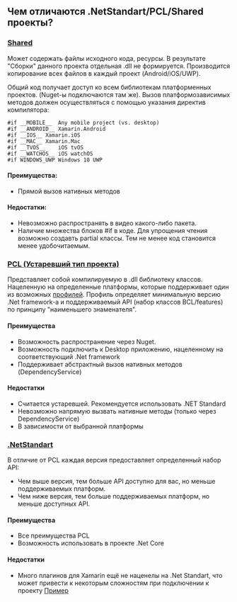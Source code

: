 ## Чем отличаются .NetStandart/PCL/Shared проекты?

### [Shared](https://docs.microsoft.com/ru-ru/xamarin/cross-platform/app-fundamentals/code-sharing)

Может содержать файлы исходного кода, ресурсы.
В результате "Сборки" данного проекта отдельная .dll не формируется.
Производится копирование всех файлов в каждый проект (Android/iOS/UWP).

Общий код получает доступ ко всем библиотекам платформенных проектов. (Nuget-ы подключаются там же).
Вызов платформозависимых методов должен осуществляться с помощью указания директив компилятора: 
```
#if __MOBILE__	Any mobile project (vs. desktop)
#if __ANDROID__	Xamarin.Android 
#if __IOS__	Xamarin.iOS 
#if __MAC__	Xamarin.Mac 
#if __TVOS__	iOS tvOS 
#if __WATCHOS__	iOS watchOS 
#if WINDOWS_UWP	Windows 10 UWP 
```

#### Преимущества:
* Прямой вызов нативных методов

#### Недостатки:
* Невозможно распространять в видео какого-либо пакета.
* Наличие множества блоков #if в коде. Для упрощения чтения возможно создавть partial классы.
Тем не менее код становится менее удобочитаемым.

### [PCL (Устаревший тип проекта)](https://docs.microsoft.com/ru-ru/xamarin/cross-platform/app-fundamentals/pcl?tabs=windows)

Представляет собой компилируемую в .dll библиотеку классов.
Нацеленную на определенные платформы, которые поддерживает один из возможных [профилей](https://portablelibraryprofiles.stephencleary.com/). 
Профиль определяет минимальную версию .Net framework-а и поддерживаемый API (набор классов BCL/features) по принципу "наименьшего знаменателя".
 
#### Преимущества
* Возможность распространение через Nuget.
* Возможность подключить к Desktop приложению, нацеленному на соответствующий .Net framework
* Поддерживает абстрактный вызов нативных методов (DependencyService)

#### Недостатки
* Считается устаревшей. Рекомендуется использовать .NET Standard 
* Невозможно напрямую вызвать нативные методы (только через DependencyService)
* В зависимости от выбранной платформы 

### [.NetStandart](https://docs.microsoft.com/ru-ru/xamarin/cross-platform/app-fundamentals/net-standard?tabs=windows)

В отличие от PCL каждая версия предоставляет определенный набор API:
* Чем выше версия, тем больше API доступно для вас, но меньше поддерживаемых платформ.
* Чем ниже версия, тем больше поддерживаемых платформ, но меньше доступных API.

#### Преимущества
* Все преимущества PCL
* Возможность использовать в проекте .Net Core

#### Недостатки
* Много плагинов для Xamarin ещё не наценелы на .Net Standart, что может привести к некоторым сложностям при подключении к проекту [Пример](https://mallibone.com/post/using-pcl-only-libraries-with-net-standard) 
